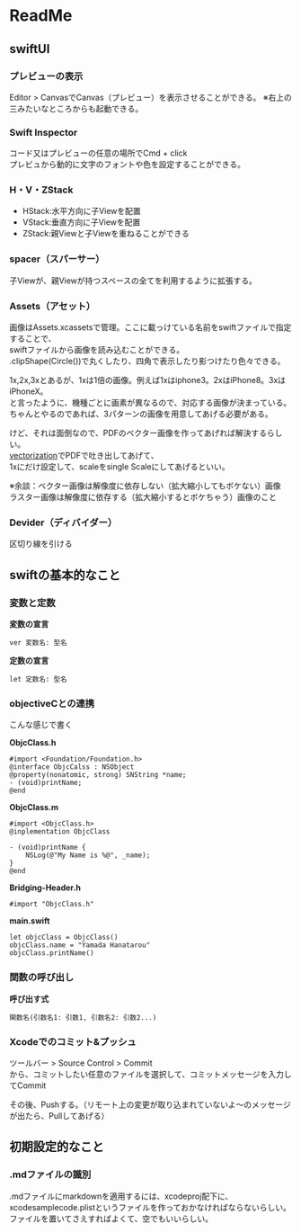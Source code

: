 # ReadMe

## swiftUI
  
### プレビューの表示
Editor > CanvasでCanvas（プレビュー）を表示させることができる。
※右上の三みたいなところからも起動できる。  
  
### Swift Inspector
コード又はプレビューの任意の場所でCmd + click  
プレビュから動的に文字のフォントや色を設定することができる。

### H・V・ZStack
- HStack:水平方向に子Viewを配置
- VStack:垂直方向に子Viewを配置
- ZStack:親Viewと子Viewを重ねることができる
  
### spacer（スパーサー）
子Viewが、親Viewが持つスペースの全てを利用するように拡張する。

### Assets（アセット）
画像はAssets.xcassetsで管理。ここに載っけている名前をswiftファイルで指定することで、  
swiftファイルから画像を読み込むことができる。  
.clipShape(Circle())で丸くしたり、四角で表示したり影つけたり色々できる。  
  
1x,2x,3xとあるが、1xは1倍の画像。例えば1xはiphone3。2xはiPhone8。3xはiPhoneX。  
と言ったように、機種ごとに画素が異なるので、対応する画像が決まっている。  
ちゃんとやるのであれば、3パターンの画像を用意してあげる必要がある。  
  
けど、それは面倒なので、PDFのベクター画像を作ってあげれば解決するらしい。  
[vectorization](https://www.vectorization.org/)でPDFで吐き出してあげて、  
1xにだけ設定して、scaleをsingle Scaleにしてあげるといい。  

※余談：ベクター画像は解像度に依存しない（拡大縮小してもボケない）画像  
ラスター画像は解像度に依存する（拡大縮小するとボケちゃう）画像のこと  
  
### Devider（ディバイダー）
区切り線を引ける  

### 

  
## swiftの基本的なこと
### 変数と定数
**変数の宣言**
```
ver 変数名: 型名
```
**定数の宣言**
```
let 定数名: 型名
```
  
### objectiveCとの連携
こんな感じで書く  
  
**ObjcClass.h**  
```
#import <Foundation/Foundation.h>
@interface ObjcCalss : NSObject
@property(nonatomic, strong) SNString *name;
- (void)printName;
@end
```

**ObjcClass.m**
```
#import <ObjcClass.h>
@inplementation ObjcClass

- (void)printName {
    NSLog(@"My Name is %@", _name);
}
@end
```

**Bridging-Header.h**
```
#import "ObjcClass.h"
```

**main.swift**
```
let objcClass = ObjcClass()
objcClass.name = "Yamada Hanatarou"
objcClass.printName()
```
  
### 関数の呼び出し
**呼び出す式**
```
関数名(引数名1: 引数1, 引数名2: 引数2...)
```
  
### Xcodeでのコミット&プッシュ
ツールバー > Source Control > Commit  
から、コミットしたい任意のファイルを選択して、コミットメッセージを入力してCommit  
  
その後、Pushする。（リモート上の変更が取り込まれていないよ〜のメッセージが出たら、Pullしてあげる）
  
## 初期設定的なこと
### .mdファイルの識別
.mdファイルにmarkdownを適用するには、xcodeproj配下に、  
xcodesamplecode.plistというファイルを作っておかなければならないらしい。  
ファイルを置いてさえすればよくて、空でもいいらしい。  


